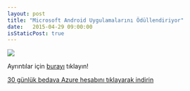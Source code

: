 ```yaml
---
layout: post
title: "Microsoft Android Uygulamalarını Ödüllendiriyor"
date:   2015-04-29 09:00:00
isStaticPost: true
---
```


<img class="img-responsive" src="{{ site.baseurl_root }}/img/posts/fbflyer.jpg" style="max-width: 600px"/>

Ayrıntılar için [burayı](http://ideas.opennessatmicrosoft.com/tr) tıklayın!

[30 günlük bedava Azure hesabını tıklayarak indirin](http://azure.microsoft.com/tr-tr/pricing/free-trial/)
